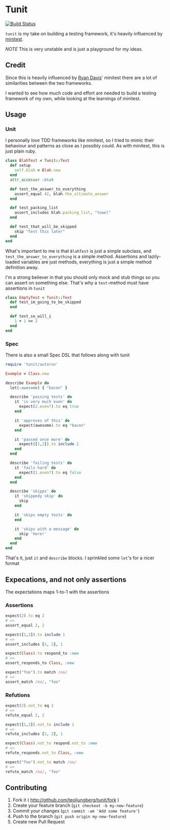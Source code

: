 # Tunit
[![Build Status](https://travis-ci.org/teoljungberg/tunit.svg?branch=master)](https://travis-ci.org/teoljungberg/tunitunit)

`tunit` is my take on building a testing framework, it's heavily influenced by
[minitest](https://github.com/seattlerb/minitest).


_NOTE_ This is very unstable and is just a playground for my ideas.

## Credit
Since this is heavily influenced by
[Ryan Davis](https://twitter.com/the_zenspider)' minitest there are a lot of
similarities between the two frameworks.

I wanted to see how much code and effort are needed to build a testing
framework of my own, while looking at the learnings of minitest.

## Usage
### Unit

I personally _love_ TDD frameworks like minitest, so I tried to mimic their
behaviour and patterns as close as I possibly could. As with minitest, this is
just plain ruby.

```ruby
class BlahTest < Tunit::Test
  def setup
    self.blah = Blah.new
  end
  attr_accessor :blah

  def test_the_answer_to_everything
    assert_equal 42, blah.the_ultimate_answer
  end

  def test_packing_list
    assert_includes blah.packing_list, "towel"
  end

  def test_that_will_be_skipped
    skip "test this later"
  end
end
```

What's important to me is that `BlahTest` is just a simple subclass, and
`test_the_answer_to_everything` is a simple method. Assertions and
lazily-loaded variables are just methods, everything is just a simple method
definition away.

I'm a strong believer in that you should only mock and stub things so you can
assert on something else. That's why a `test`-method must have assertions in
`tunit`

```ruby
class EmptyTest < Tunit::Test
  def test_im_going_to_be_skipped
  end

  def test_so_will_i
    1 + 1 == 2
  end
end
```

### Spec
There is also a small Spec DSL that follows along with tunit

```ruby
require 'tunit/autorun'

Example = Class.new

describe Example do
  let(:awesome) { "bacon" }

  describe 'passing tests' do
    it 'is very much even' do
      expect(2.even?).to eq true
    end

    it 'approves of this' do
      expect(awesome).to eq "bacon"
    end

    it 'passed once more' do
      expect([1,2]).to include 2
    end
  end

  describe 'failing tests' do
    it 'fails hard' do
      expect(1.even?).to eq false
    end
  end

  describe 'skipps' do
    it 'skippedy skip' do
      skip
    end

    it 'skips empty tests' do
    end

    it 'skips with a message' do
      skip 'here!'
    end
  end
end
```

That's it, just `it` and `describe` blocks. I sprinkled some `let`'s for a
nicer format

## Expecations, and not only assertions
The expectations maps 1-to-1 with the assertions

### Assertions
```ruby
expect(2).to eq 2
# =>
assert_equal 2, 2
```

```ruby
expect([1,2]).to include 1
# =>
assert_includes [1, 2], 1
```

```ruby
expect(Class).to respond_to :new
# =>
assert_responds_to Class, :new
```

```ruby
expect("foo").to match /oo/
# =>
assert_match /oo/, "foo"
```

### Refutions
```ruby
expect(2).not_to eq 2
# =>
refute_equal 2, 2
```

```ruby
expect([1,2]).not_to include 1
# =>
refute_includes [1, 2], 1
```

```ruby
expect(Class).not_to respond.not_to :new
# =>
refute_responds.not_to Class, :new
```

```ruby
expect("foo").not_to match /oo/
# =>
refute_match /oo/, "foo"
```

## Contributing

1. Fork it ( http://github.com/teoljungberg/tunit/fork )
2. Create your feature branch (`git checkout -b my-new-feature`)
3. Commit your changes (`git commit -am 'Add some feature'`)
4. Push to the branch (`git push origin my-new-feature`)
5. Create new Pull Request
